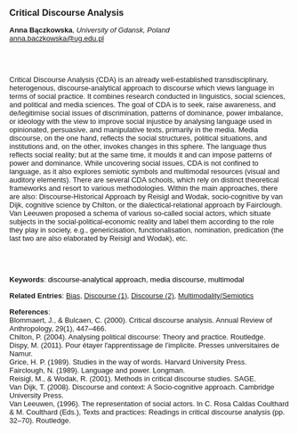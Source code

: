 <!DOCTYPE html><html lang="en"><head><title="Critical Discourse Analysis"></head>
<body><p><font face="Poppins, Calibri, sans-serif" size="3"><b>Critical Discourse Analysis</b></font></p>
<p><font face="Poppins, Calibri, sans-serif" size="2"><b>Anna Bączkowska</b>, <i>University of Gdansk, Poland</i><br><a href="mailto:anna.baczkowska@ug.edu.pl" target="blank">anna.baczkowska@ug.edu.pl</a></font></p>
<p><font face="Poppins, Calibri, sans-serif" size="2"><br><br><br>Critical Discourse Analysis (CDA) is an already well-established transdisciplinary, heterogenous, discourse-analytical approach to discourse which views language in terms of social practice. It combines research conducted in linguistics, social sciences, and political and media sciences. The goal of CDA is to seek, raise awareness, and de/legitimise social issues of discrimination, patterns of dominance, power imbalance, or ideology with the view to improve social injustice by analysing language used in opinionated, persuasive, and manipulative texts, primarily in the media. Media discourse, on the one hand, reflects the social structures, political situations, and institutions and, on the other, invokes changes in this sphere. The language thus reflects social reality; but at the same time, it moulds it and can impose patterns of power and dominance. While uncovering social issues, CDA is not confined to language, as it also explores semiotic symbols and multimodal resources (visual and auditory elements). There are several CDA schools, which rely on distinct theoretical frameworks and resort to various methodologies. Within the main approaches, there are also: Discourse-Historical Approach by Reisigl and Wodak, socio-cognitive by van Dijk, cognitive science by Chilton, or the dialectical-relational approach by Fairclough. Van Leeuwen proposed a schema of various so-called social actors, which situate subjects in the social-political-economic reality and label them according to the role they play in society, e.g., genericisation, functionalisation, nomination, predication (the last two are also elaborated by Reisigl and Wodak), etc.<br><br><br><br></font></p>
<p><font face="Poppins, Calibri, sans-serif" size="2"><b>Keywords</b>: </font></font></span></font><font color="#000000"><span style="text-decoration: none"><font face="calibri, sans-serif"><font size="2" style="font-size: 10pt">d</font></font></span></font><font color="#000000"><span style="text-decoration: none"><font face="calibri, sans-serif"><font size="2" style="font-size: 10pt">iscourse-analytical approach, media discourse, multimodal </font></font></span></font></font></p>
<p><font face="Poppins, Calibri, sans-serif" size="2"><b>Related Entries</b>: <a href="./bias.html">Bias</a>, <a href="./discourse-(1).html">Discourse (1)</a>, <a href="./discourse-(2).html">Discourse (2)</a>, <a href="./multimodality-semiotics.html">Multimodality/Semiotics</a></font></p>
<p><font face="Poppins, Calibri, sans-serif" size="2"><b>References</b>:<br>Blommaert, J., &amp; Bulcaen, C. (2000). Critical discourse analysis. Annual Review of Anthropology, 29(1), 447–466.<br>Chilton, P. (2004). Analysing political discourse: Theory and practice. Routledge.<br>Dispy, M. (2011). Pour étayer l'apprentissage de l’implicite. Presses universitaires de Namur.<br>Grice, H. P. (1989). Studies in the way of words. Harvard University Press.<br>Fairclough, N. (1989). Language and power. Longman.<br>Reisigl, M., &amp; Wodak, R. (2001). Methods in critical discourse studies. SAGE.<br>Van Dijk, T. (2008). Discourse and context: A Socio-cognitive approach. Cambridge University Press.<br>Van Leeuwen, (1996). The representation of social actors. In C. Rosa Caldas Coulthard &amp; M. Coulthard (Eds.), Texts and practices: Readings in critical discourse analysis (pp. 32–70). Routledge.</font></p>
</body>